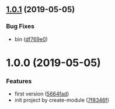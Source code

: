 ## [1.0.1](https://github.com/NaturalCycles/junit-lib/compare/v1.0.0...v1.0.1) (2019-05-05)


### Bug Fixes

* bin ([df769e0](https://github.com/NaturalCycles/junit-lib/commit/df769e0))

# 1.0.0 (2019-05-05)


### Features

* first version ([5664fad](https://github.com/NaturalCycles/junit-lib/commit/5664fad))
* init project by create-module ([7f8346f](https://github.com/NaturalCycles/junit-lib/commit/7f8346f))
